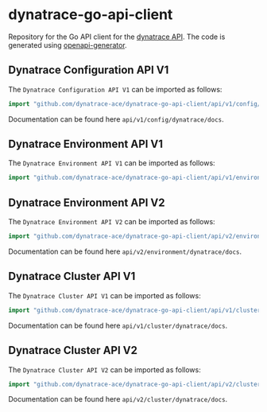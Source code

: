 # dynatrace-go-api-client

Repository for the Go API client for the [dynatrace API]. The code is generated using [openapi-generator].

## Dynatrace Configuration API V1

The `Dynatrace Configuration API V1` can be imported as follows:

```go
import "github.com/dynatrace-ace/dynatrace-go-api-client/api/v1/config/dynatrace"
```

Documentation can be found here `api/v1/config/dynatrace/docs`.

## Dynatrace Environment API V1

The `Dynatrace Environment API V1` can be imported as follows:

```go
import "github.com/dynatrace-ace/dynatrace-go-api-client/api/v1/environment/dynatrace"
```

## Dynatrace Environment API V2

The `Dynatrace Environment API V2` can be imported as follows:

```go
import "github.com/dynatrace-ace/dynatrace-go-api-client/api/v2/environment/dynatrace"
```

Documentation can be found here `api/v2/environment/dynatrace/docs`.

## Dynatrace Cluster API V1

The `Dynatrace Cluster API V1` can be imported as follows:

```go
import "github.com/dynatrace-ace/dynatrace-go-api-client/api/v1/cluster/dynatrace"
```

Documentation can be found here `api/v1/cluster/dynatrace/docs`.

## Dynatrace Cluster API V2

The `Dynatrace Cluster API V2` can be imported as follows:

```go
import "github.com/dynatrace-ace/dynatrace-go-api-client/api/v2/cluster/dynatrace"
```

Documentation can be found here `api/v2/cluster/dynatrace/docs`.

[Dynatrace API]: https://www.dynatrace.com/support/help/dynatrace-api/
[openapi-generator]: https://github.com/OpenAPITools/openapi-generator
